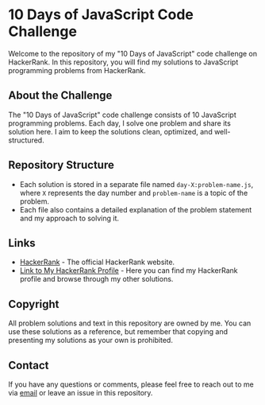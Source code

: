 # 10 Days of JavaScript Code Challenge

Welcome to the repository of my "10 Days of JavaScript" code challenge on HackerRank. In this repository, you will find my solutions to JavaScript programming problems from HackerRank.

## About the Challenge

The "10 Days of JavaScript" code challenge consists of 10 JavaScript programming problems. Each day, I solve one problem and share its solution here. I aim to keep the solutions clean, optimized, and well-structured.

## Repository Structure

- Each solution is stored in a separate file named `day-X:problem-name.js`, where `X` represents the day number and `problem-name` is a topic of the problem.
- Each file also contains a detailed explanation of the problem statement and my approach to solving it.

## Links

- [HackerRank](https://www.hackerrank.com) - The official HackerRank website.
- [Link to My HackerRank Profile](https://www.hackerrank.com/ak_hu) - Here you can find my HackerRank profile and browse through my other solutions.

## Copyright

All problem solutions and text in this repository are owned by me. You can use these solutions as a reference, but remember that copying and presenting my solutions as your own is prohibited.

## Contact

If you have any questions or comments, please feel free to reach out to me via [email](mailto:git.ak.hu@gmail.com) or leave an issue in this repository.
